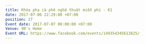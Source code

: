 ```yaml
---
title: Khóa pha cà phê nghệ thuật miễn phí - K1
date: 2017-07-06 22:29:00 +07:00
position: 27
Event date: 2017-07-07 00:00:00 +07:00
Venue: 90's Home
Event URL: https://www.facebook.com/events/149354345613825/
---
```


